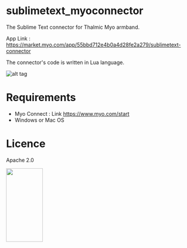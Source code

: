 # sublimetext_myoconnector
The Sublime Text connector for Thalmic Myo armband. 

App Link : https://market.myo.com/app/55bbd712e4b0a4d28fe2a279/sublimetext-connector

The connector's code is written in Lua language.

![alt tag](https://packagecontrol.io/readmes/img/b6da1854601a9ad66077bf93565562719ee30ce9.gif)

# Requirements
* Myo Connect : Link https://www.myo.com/start
* Windows or Mac OS

# Licence
 Apache 2.0

<img src="https://uwaterloo.ca/mechanical-mechatronics-engineering/sites/ca.mechanical-mechatronics-engineering/files/uploads/images/thamliclabs.png" height="200" width="100">
